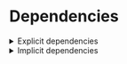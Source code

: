 # Dependencies

<details>
<summary>Explicit dependencies</summary>

|Dependency|Before|After|Explicit|Package|Environments|
|-|-|-|-|-|-|
|polars|1.15.0|1.16.0|true|conda|*all envs* on osx-arm64|
|pkg|0.23.0|0.23.0|true|conda|*all envs* on linux-64|
|my-package|py313hc743ca1_0|py313hc743ca1_1|true|conda|*all envs* on osx-arm64|

</details>

<details>
<summary>Implicit dependencies</summary>

|Dependency|Before|After|Explicit|Package|Environments|
|-|-|-|-|-|-|


</details>

[^1]: **Bold** means explicit dependency.
[^2]: Dependency got downgraded.
